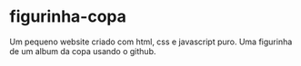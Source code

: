 # figurinha-copa
Um pequeno website criado com html, css e javascript puro. Uma figurinha de um album da copa usando o github.
